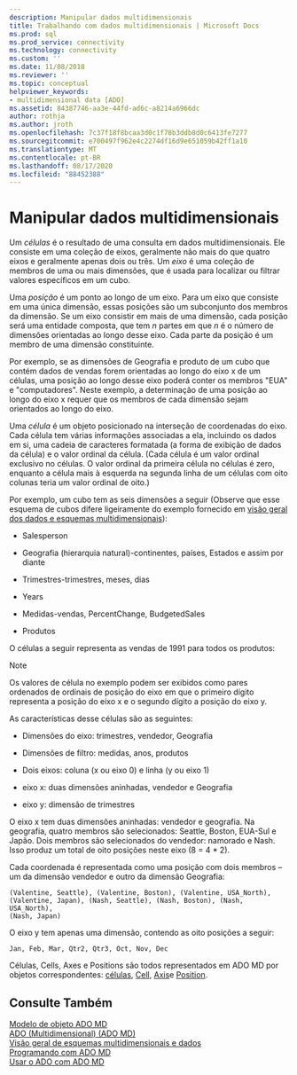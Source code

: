 ```yaml
---
description: Manipular dados multidimensionais
title: Trabalhando com dados multidimensionais | Microsoft Docs
ms.prod: sql
ms.prod_service: connectivity
ms.technology: connectivity
ms.custom: ''
ms.date: 11/08/2018
ms.reviewer: ''
ms.topic: conceptual
helpviewer_keywords:
- multidimensional data [ADO]
ms.assetid: 84387746-aa3e-44fd-ad6c-a8214a6966dc
author: rothja
ms.author: jroth
ms.openlocfilehash: 7c37f18f8bcaa3d0c1f78b3ddb8d0c6413fe7277
ms.sourcegitcommit: e700497f962e4c2274df16d9e651059b42ff1a10
ms.translationtype: MT
ms.contentlocale: pt-BR
ms.lasthandoff: 08/17/2020
ms.locfileid: "88452388"
---
```

# <a name="working-with-multidimensional-data"></a>Manipular dados multidimensionais
Um *células* é o resultado de uma consulta em dados multidimensionais. Ele consiste em uma coleção de eixos, geralmente não mais do que quatro eixos e geralmente apenas dois ou três. Um *eixo* é uma coleção de membros de uma ou mais dimensões, que é usada para localizar ou filtrar valores específicos em um cubo.  
  
 Uma *posição* é um ponto ao longo de um eixo. Para um eixo que consiste em uma única dimensão, essas posições são um subconjunto dos membros da dimensão. Se um eixo consistir em mais de uma dimensão, cada posição será uma entidade composta, que tem *n* partes em que *n* é o número de dimensões orientadas ao longo desse eixo. Cada parte da posição é um membro de uma dimensão constituinte.  
  
 Por exemplo, se as dimensões de Geografia e produto de um cubo que contém dados de vendas forem orientadas ao longo do eixo x de um células, uma posição ao longo desse eixo poderá conter os membros "EUA" e "computadores". Neste exemplo, a determinação de uma posição ao longo do eixo x requer que os membros de cada dimensão sejam orientados ao longo do eixo.  
  
 Uma *célula* é um objeto posicionado na interseção de coordenadas do eixo. Cada célula tem várias informações associadas a ela, incluindo os dados em si, uma cadeia de caracteres formatada (a forma de exibição de dados da célula) e o valor ordinal da célula. (Cada célula é um valor ordinal exclusivo no células. O valor ordinal da primeira célula no células é zero, enquanto a célula mais à esquerda na segunda linha de um células com oito colunas teria um valor ordinal de oito.)  
  
 Por exemplo, um cubo tem as seis dimensões a seguir (Observe que esse esquema de cubos difere ligeiramente do exemplo fornecido em [visão geral dos dados e esquemas multidimensionais](../../../ado/guide/multidimensional/overview-of-multidimensional-schemas-and-data.md)):  
  
-   Salesperson  
  
-   Geografia (hierarquia natural)-continentes, países, Estados e assim por diante  
  
-   Trimestres-trimestres, meses, dias  
  
-   Years  
  
-   Medidas-vendas, PercentChange, BudgetedSales  
  
-   Produtos  
  
 O células a seguir representa as vendas de 1991 para todos os produtos:  
  
> [!NOTE]
>  Os valores de célula no exemplo podem ser exibidos como pares ordenados de ordinais de posição do eixo em que o primeiro dígito representa a posição do eixo x e o segundo dígito a posição do eixo y.  
  
 As características desse células são as seguintes:  
  
-   Dimensões do eixo: trimestres, vendedor, Geografia  
  
-   Dimensões de filtro: medidas, anos, produtos  
  
-   Dois eixos: coluna (x ou eixo 0) e linha (y ou eixo 1)  
  
-   eixo x: duas dimensões aninhadas, vendedor e Geografia  
  
-   eixo y: dimensão de trimestres  
  
 O eixo x tem duas dimensões aninhadas: vendedor e geografia. Na geografia, quatro membros são selecionados: Seattle, Boston, EUA-Sul e Japão. Dois membros são selecionados do vendedor: namorado e Nash. Isso produz um total de oito posições neste eixo (8 = 4 * 2).  
  
 Cada coordenada é representada como uma posição com dois membros – um da dimensão vendedor e outro da dimensão Geografia:  
  
```console
(Valentine, Seattle), (Valentine, Boston), (Valentine, USA_North),  
(Valentine, Japan), (Nash, Seattle), (Nash, Boston), (Nash, USA_North),  
(Nash, Japan)  
```  
  
 O eixo y tem apenas uma dimensão, contendo as oito posições a seguir:  
  
```console
Jan, Feb, Mar, Qtr2, Qtr3, Oct, Nov, Dec  
```  
  
 Células, Cells, Axes e Positions são todos representados em ADO MD por objetos correspondentes: [células](../../../ado/reference/ado-md-api/cellset-object-ado-md.md), [Cell](../../../ado/reference/ado-md-api/cell-object-ado-md.md), [Axis](../../../ado/reference/ado-md-api/axis-object-ado-md.md)e [Position](../../../ado/reference/ado-md-api/position-object-ado-md.md).  
  
## <a name="see-also"></a>Consulte Também  
 [Modelo de objeto ADO MD](../../../ado/reference/ado-md-api/ado-md-object-model.md)   
 [ADO (Multidimensional) (ADO MD)](../../../ado/guide/multidimensional/ado-multidimensional-ado-md.md)   
 [Visão geral de esquemas multidimensionais e dados](../../../ado/guide/multidimensional/overview-of-multidimensional-schemas-and-data.md)   
 [Programando com ADO MD](../../../ado/guide/multidimensional/programming-with-ado-md.md)   
 [Usar o ADO com ADO MD](../../../ado/guide/multidimensional/using-ado-with-ado-md.md)
